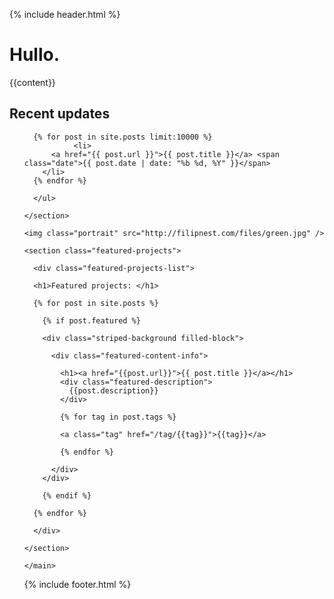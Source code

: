 {% include header.html %}
  <main>
    <h1>Hullo<span class="bullet">.</span></h1>
    <section class="striped-border block narrow-block">
      {{content}}
    </section>
    <section class="striped-border block wide-block">
      <h1>Recent updates</h1>
      <ul>

      {% for post in site.posts limit:10000 %}
			   <li>
          <a href="{{ post.url }}">{{ post.title }}</a> <span class="date">{{ post.date | date: "%b %d, %Y" }}</span>
        </li>
      {% endfor %}

      </ul>

    </section>

    <img class="portrait" src="http://filipnest.com/files/green.jpg" />

    <section class="featured-projects">

      <div class="featured-projects-list">

      <h1>Featured projects: </h1>

      {% for post in site.posts %}

        {% if post.featured %}

        <div class="striped-background filled-block">

          <div class="featured-content-info">

            <h1><a href="{{post.url}}">{{ post.title }}</a></h1>
            <div class="featured-description">
              {{post.description}}
            </div>

            {% for tag in post.tags %}

            <a class="tag" href="/tag/{{tag}}">{{tag}}</a>

            {% endfor %}

          </div>
        </div>

        {% endif %}

      {% endfor %}

      </div>

    </section>

    </main>
  {% include footer.html %}
